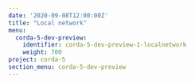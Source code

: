 ```yaml
---
date: '2020-09-08T12:00:00Z'
title: "Local network"
menu:
  corda-5-dev-preview:
    identifier: corda-5-dev-preview-1-localnetwork
    weight: 700
project: corda-5
section_menu: corda-5-dev-preview
---
```

